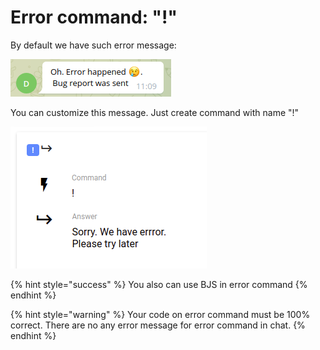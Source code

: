 # Error command: "!"

By default we have such error message:

<img src="../.gitbook/assets/image (91) (1).png" alt="" data-size="original">

You can customize this message. Just create command with name "!"

![](<../.gitbook/assets/image (93) (1).png>)

{% hint style="success" %}
You also can use BJS in error command
{% endhint %}

{% hint style="warning" %}
Your code on error command must be 100% correct. There are no any error message for error command in chat.
{% endhint %}

